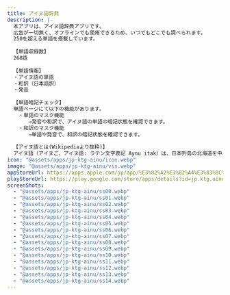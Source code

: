 ```yaml
---
title: アイヌ語辞典
description: |-
  本アプリは、アイヌ語辞典アプリです。
  広告が一切無く、オフラインでも使用できるため、いつでもどこでも調べられます。
  250を超える単語を搭載しています。
  
  【単語収録数】
  268語
  
  【単語情報】
  ・アイヌ語の単語
  ・和訳（日本語訳）
  ・発音
  
  【単語暗記チェック】
  単語ページにて以下の機能があります。
  　・単語のマスク機能
  　　　→発音や和訳で、アイヌ語の単語の暗記状態を確認できます。
  　・和訳のマスク機能
  　　　→単語や発音で、和訳の暗記状態を確認できます。
  
  【アイヌ語とは(Wikipediaより抜粋)】
  アイヌ語（アイヌご、アイヌ語: ラテン文字表記 Aynu itak）は、日本列島の北海道を中心に居住するアイヌ民族（アイヌ）の言語である。「孤立した言語」であるが、方言差があるため、下位方言を別々の言語と見なして「アイヌ語族」（Ainuic）と呼ばれることが稀にある。
icon: "@assets/apps/jp-ktg-ainu/icon.webp"
image: "@assets/apps/jp-ktg-ainu/vis.webp"
appStoreUrl: https://apps.apple.com/jp/app/%E3%82%A2%E3%82%A4%E3%83%8C%E8%AA%9E%E8%BE%9E%E5%85%B8/id6446929632
playStoreUrl: https://play.google.com/store/apps/details?id=jp.ktg.ainu
screenShots:
  - "@assets/apps/jp-ktg-ainu/ss00.webp"
  - "@assets/apps/jp-ktg-ainu/ss01.webp"
  - "@assets/apps/jp-ktg-ainu/ss02.webp"
  - "@assets/apps/jp-ktg-ainu/ss03.webp"
  - "@assets/apps/jp-ktg-ainu/ss04.webp"
  - "@assets/apps/jp-ktg-ainu/ss05.webp"
  - "@assets/apps/jp-ktg-ainu/ss06.webp"
  - "@assets/apps/jp-ktg-ainu/ss07.webp"
  - "@assets/apps/jp-ktg-ainu/ss08.webp"
  - "@assets/apps/jp-ktg-ainu/ss09.webp"
  - "@assets/apps/jp-ktg-ainu/ss10.webp"
  - "@assets/apps/jp-ktg-ainu/ss11.webp"
  - "@assets/apps/jp-ktg-ainu/ss12.webp"
  - "@assets/apps/jp-ktg-ainu/ss13.webp"
  - "@assets/apps/jp-ktg-ainu/ss14.webp"
---
```


